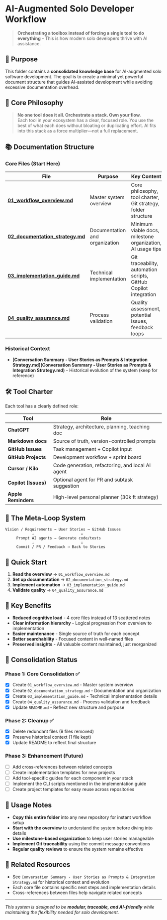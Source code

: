 # AI-Augmented Solo Developer Workflow

> **Orchestrating a toolbox instead of forcing a single tool to do everything** - This is how modern solo developers thrive with AI assistance.

## 🎯 Purpose

This folder contains a **consolidated knowledge base** for AI-augmented solo software development. The goal is to create a minimal yet powerful document structure that guides AI-assisted development while avoiding excessive documentation overhead.

## 🧠 Core Philosophy

> **No one tool does it all. Orchestrate a stack. Own your flow.**  
> Each tool in your ecosystem has a clear, focused role. You use the best of what each does without bloating or duplicating effort. AI fits into this stack as a force multiplier—not a full replacement.

## 📚 Documentation Structure

### Core Files (Start Here)

| File | Purpose | Key Content |
|------|---------|-------------|
| **[01_workflow_overview.md](01_workflow_overview.md)** | Master system overview | Core philosophy, tool charter, Git strategy, folder structure |
| **[02_documentation_strategy.md](02_documentation_strategy.md)** | Documentation and organization | Minimum viable docs, milestone organization, AI usage tips |
| **[03_implementation_guide.md](03_implementation_guide.md)** | Technical implementation | Git traceability, automation scripts, GitHub Copilot integration |
| **[04_quality_assurance.md](04_quality_assurance.md)** | Process validation | Quality assessment, potential issues, feedback loops |

### Historical Context
- **[Conversation Summary - User Stories as Prompts & Integration Strategy.md](Conversation Summary - User Stories as Prompts & Integration Strategy.md)** - Historical evolution of the system (keep for reference)

## 🛠 Tool Charter

Each tool has a clearly defined role:

| Tool | Role |
|------|------|
| **ChatGPT** | Strategy, architecture, planning, teaching doc |
| **Markdown docs** | Source of truth, version-controlled prompts |
| **GitHub Issues** | Task management + Copilot input |
| **GitHub Projects** | Development workflow + sprint board |
| **Cursor / Kilo** | Code generation, refactoring, and local AI agent |
| **Copilot (Issues)** | Optional agent for PR and subtask suggestion |
| **Apple Reminders** | High-level personal planner (30k ft strategy) |

## 🔄 The Meta-Loop System

```text
Vision / Requirements → User Stories → GitHub Issues
            ↓                     ↓
     Prompt AI agents → Generate code/tests
            ↓                     ↓
     Commit / PR / Feedback → Back to Stories
```

## 📁 Quick Start

1. **Read the overview** → `01_workflow_overview.md`
2. **Set up documentation** → `02_documentation_strategy.md`
3. **Implement automation** → `03_implementation_guide.md`
4. **Validate quality** → `04_quality_assurance.md`

## 🎯 Key Benefits

- **Reduced cognitive load** - 4 core files instead of 13 scattered notes
- **Clear information hierarchy** - Logical progression from overview to implementation
- **Easier maintenance** - Single source of truth for each concept
- **Better searchability** - Focused content in well-named files
- **Preserved insights** - All valuable content maintained, just reorganized

## 🚀 Consolidation Status

### Phase 1: Core Consolidation ✅
- [x] Create `01_workflow_overview.md` - Master system overview
- [x] Create `02_documentation_strategy.md` - Documentation and organization
- [x] Create `03_implementation_guide.md` - Technical implementation details
- [x] Create `04_quality_assurance.md` - Process validation and feedback
- [x] Update `README.md` - Reflect new structure and purpose

### Phase 2: Cleanup ✅
- [x] Delete redundant files (9 files removed)
- [x] Preserve historical context (1 file kept)
- [x] Update README to reflect final structure

### Phase 3: Enhancement (Future)
- [ ] Add cross-references between related concepts
- [ ] Create implementation templates for new projects
- [ ] Add tool-specific guides for each component in your stack
- [ ] Implement the CLI scripts mentioned in the implementation guide
- [ ] Create project templates for easy reuse across repositories

## 📌 Usage Notes

- **Copy this entire folder** into any new repository for instant workflow setup
- **Start with the overview** to understand the system before diving into details
- **Use milestone-based organization** to keep user stories manageable
- **Implement Git traceability** using the commit message conventions
- **Regular quality reviews** to ensure the system remains effective

## 🔗 Related Resources

- See `Conversation Summary - User Stories as Prompts & Integration Strategy.md` for historical context and evolution
- Each core file contains specific next steps and implementation details
- Cross-references between files help navigate related concepts

---

*This system is designed to be **modular, traceable, and AI-friendly** while maintaining the flexibility needed for solo development.* 